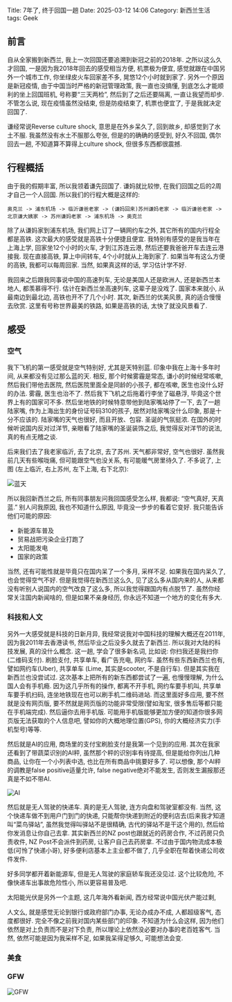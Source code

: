 Title: 7年了, 终于回国一趟
Date: 2025-03-12 14:06
Category:  新西兰生活
tags: Geek

## 前言

自从全家搬到新西兰, 我上一次回国还要追溯到新冠之前的2018年. 之所以这么久才回国, 一是因为我2018年回去的感受相当方便, 机票极为便宜, 感觉就跟在中国另外一个城市工作, 你坐绿皮火车回家差不多, 晃悠12个小时就到家了. 另外一个原因是新冠疫情, 由于中国当时严格的新冠管理政策, 我一直也没搞懂, 到底怎么才能顺利的坐上回国班机, 号称要“三天两检”, 然后到了之后还要隔离, 一直让我望而却步. 不管怎么说, 现在疫情虽然没结束, 但是防疫结束了, 机票也便宜了, 于是我就决定回国了.

谦经常说Reverse culture shock, 意思是在外乡呆久了, 回到故乡, 却感觉到了水土不服. 我虽然没有水土不服那么夸张, 但是的的确确的感受到, 好久不回国, 偶尔回去一趟, 不知道算不算得上culture shock, 但很多东西都很震撼.

## 行程概括

 由于我的假期丰富, 所以我领着谦先回国了. 谦妈就比较惨, 在我们回国之后的2周才自己一个人回国. 所以我们的行程大概是这样的:

```
奥克兰 -> 浦东机场 -> 临沂谦爸老家 -> (谦妈回来)苏州谦妈老家 -> 临沂谦爸老家 -> 北京谦大姨家 -> 苏州谦妈老家 -> 浦东机场 -> 奥克兰
```

除了从谦妈家到浦东机场, 我们网上订了一辆网约车之外, 其它所有的国内行程全都是高铁. 这次最大的感受就是高铁十分便捷且便宜. 我特别有感受的是我当年在上海上学, 回家坐12个小时的火车, 才到江苏连云港, 然后还要我爸爸开车去连云港接我. 现在直接高铁, 算上中间转车, 4个小时就从上海到家了. 如果当年有这么方便的高铁, 我都可以每周回家. 当然, 如果真这样的话, 学习估计学不好. 

我回来之后跟我同事说中国的高速列车, 无论是美国人还是欧洲人, 还是新西兰本地人, 都羡慕得不行. 估计在新西兰坐高速列车, 这辈子是没戏了. 国家本来就小, 从最南边到最北边, 高铁也开不了几个小时. 其次, 新西兰的优美风景, 真的适合慢慢去欣赏. 这里有号称世界最美的铁路, 如果是高铁的话, 太快了就没风景看了.

## 感受

### 空气

我下飞机的第一感受就是空气特别好, 尤其是天特别蓝. 印象中我在上海十多年时间, 从来都没有见过那么蓝的天. 相反, 那个时候雾霾是常态, 谦小的时候经常咳嗽, 然后我们带他去医院, 然后医院里面全是同龄的小孩子, 都在咳嗽, 医生也没什么好的办法. 雾霾, 医生也治不了. 然后我下飞机之后拖着行李坐了磁悬浮, 毕竟这个世界上有的国家可不多. 然后坐地铁的时候特意带他到陆家嘴站停了一下, 去了一趟陆家嘴, 作为上海出生的身份证号码310的孩子, 居然对陆家嘴没什么印象, 那是十分不应该的. 陆家嘴的天气也很好, 而且开放、包容. 圣诞的气氛挺浓. 在国外的时候听说国内反对过洋节, 亲眼看了陆家嘴的圣诞装饰之后, 我觉得反对洋节的说法, 真的有点无稽之谈. 

后来我们去了我老家临沂, 去了北京, 去了苏州. 天气都非常好, 空气也很好. 虽然我前几天有些喉咙痛, 但可能跟空气也没关系, 有可能暖气房里待久了. 不多说了, 上图 (左上临沂, 右上苏州, 左下上海, 右下北京):

![蓝天](/uploads/2025/bluesky.png)

所以我回新西兰之后, 所有同事朋友问我回国感受怎么样, 我都说: “空气真好, 天真蓝.” 别人问我原因, 我也不知道什么原因, 毕竟没一步步的看着它变好. 我只能告诉他们可能的原因:

- 新能源车普及
- 贸易战把污染企业打跑了
- 太阳能发电
- 国家的政策

当然, 还有可能性就是毕竟只在国内呆了一个多月, 采样不足. 如果我在国内呆久了, 也会觉得空气不好. 但是我觉得在新西兰这么久, 见了这么多从国内来的人, 从来都没有听别人说国内的空气改良了这么多, 所以我觉得跟国内有点脱节了. 虽然你经常关注国内新闻啥的, 但是如果不亲身经历, 你永远不知道一个地方的变化有多大.

### 科技和人文

另外一大感受就是科技的日新月异, 我经常说我对中国科技的理解大概还在2011年, 因为我2011年去香港读书, 然后毕业之后没多久就去了新西兰. 所以我对大陆的科技发展, 真的没什么概念. 这一趟, 学会了很多新名词, 比如说: 你扫我还是我扫你(二维码支付). 刷脸支付, 共享单车, 看广告充电, 网约车. 虽然有些东西新西兰也有, 譬如网约车(Uber), 共享单车 (Lime, 其实是scooter, 不是自行车). 但是其实我在新西兰也没尝试过. 这次基本上把所有的新东西都尝试了一遍, 也慢慢理解, 为什么国人会有手机瘾. 因为这几乎所有的操作, 都离不开手机, 网约车要手机叫, 共享单车要手机扫码, 连坐地铁现在也可以刷手机二维码进站. 而这里面好多应用, 要不然就是没有网页版, 要不然就是网页版的功能非常受限(譬如淘宝, 很多售后等都只能在手机端完成). 然后逼你去用手机版. 可能用手机版能够更加方便的知道你很多网页版无法获取的个人信息吧, 譬如你的大概地理位置(GPS), 你的大概经济实力(手机型号)等等. 

然后就是AI的应用, 商场里的支付宝刷脸支付是我第一个见到的应用. 其次在我家还看到了带蔬菜识别的AI秤, 虽然那个秤的识别率有待提高, 但是能给你列出几种商品, 让你在一个小列表中选, 也比在所有商品中挑要好多了. 可以想像, 那个AI秤的调教是false positive适量允许, false negative绝对不能发生, 否则发生漏报那还真是不如不带AI. 

![AI](/uploads/2025/ai.png)

然后就是无人驾驶的快递车. 真的是无人驾驶, 连方向盘和驾驶室都没有. 当然, 这个快递车做不到用户门到门的快递, 只能帮你快递到附近的便利店去(后来我才知道叫“菜鸟驿站”, 虽然我觉得叫驿站不是很精确, 古代的驿站不是干这个用的), 然后给你发消息让你自己去拿. 其实新西兰的NZ post也跟就近的药房合作, 不过药房只负责收件, NZ Post不会派件到药房, 让客户自己去药房拿. 不过由于国内物流成本极低(可怜了快递小哥), 好多便利店基本上主业都不做了, 几乎全职在帮着快递公司收件发件.

好多同学都开着新能源车, 但是无人驾驶的家庭轿车我还没见过. 这个比较危险, 不像快递车出事故危险性小, 所以更容易普及吧.

太阳能光伏是另外一个主题, 这几年海外看新闻, 西方经常说中国光伏产能过剩, 

人文么, 就是感觉无论到银行或政府部门办事, 无论办成办不成, 人都超级客气, 态度都很好. 完全不像之前我对国内某些部门的印象. 不知道为什么会这样, 因为他们依然是对上负责而不是对下负责, 所以理论上依然没必要对办事的老百姓客气. 当然, 依然可能是因为我采样不足, 如果我呆得足够久, 可能想法会变. 


### 美食

### GFW

![GFW](/uploads/2025/ping.png)

